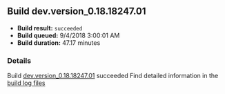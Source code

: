## Build dev.version_0.18.18247.01
- **Build result:** `succeeded`
- **Build queued:** 9/4/2018 3:00:01 AM
- **Build duration:** 47.17 minutes
### Details
Build [dev.version_0.18.18247.01](https://winappstudio.visualstudio.com/web/build.aspx?pcguid=a4ef43be-68ce-4195-a619-079b4d9834c2&builduri=vstfs%3a%2f%2f%2fBuild%2fBuild%2f26202) succeeded
Find detailed information in the [build log files](https://uwpctdiags.blob.core.windows.net/buildlogs/dev.version_0.18.18247.01_logs.zip)

